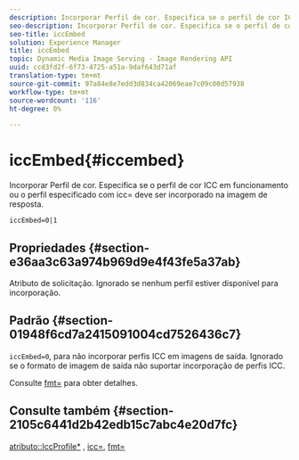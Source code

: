 ```yaml
---
description: Incorporar Perfil de cor. Especifica se o perfil de cor ICC em funcionamento ou o perfil especificado com icc= deve ser incorporado na imagem de resposta.
seo-description: Incorporar Perfil de cor. Especifica se o perfil de cor ICC em funcionamento ou o perfil especificado com icc= deve ser incorporado na imagem de resposta.
seo-title: iccEmbed
solution: Experience Manager
title: iccEmbed
topic: Dynamic Media Image Serving - Image Rendering API
uuid: ccd3fd2f-6f73-4725-a51a-9daf643d71af
translation-type: tm+mt
source-git-commit: 97a84e8e7edd3d834ca42069eae7c09c00d57938
workflow-type: tm+mt
source-wordcount: '116'
ht-degree: 0%

---
```



# iccEmbed{#iccembed}

Incorporar Perfil de cor. Especifica se o perfil de cor ICC em funcionamento ou o perfil especificado com icc= deve ser incorporado na imagem de resposta.

`iccEmbed=0|1`

## Propriedades {#section-e36aa3c63a974b969d9e4f43fe5a37ab}

Atributo de solicitação. Ignorado se nenhum perfil estiver disponível para incorporação.

## Padrão {#section-01948f6cd7a2415091004cd7526436c7}

`iccEmbed=0`, para não incorporar perfis ICC em imagens de saída. Ignorado se o formato de imagem de saída não suportar incorporação de perfis ICC.

Consulte [fmt=](../../../../../is-api/http-ref/image-serving-api-ref/c-http-protocol-reference/c-command-reference/r-is-http-fmt.md#reference-cdf10043423b45ba9fe15157fb3ae37a) para obter detalhes.

## Consulte também {#section-2105c6441d2b42edb15c7abc4e20d7fc}

[atributo::IccProfile*](../../../../../is-api/image-catalog/image-serving-api-ref/c-image-catalog-reference/c-icc-profile-map-reference/c-icc-profile-map-reference.md#concept-57b9148ce55249cd825cb7ee19ed057c) ,  [icc=](../../../../../is-api/http-ref/image-serving-api-ref/c-http-protocol-reference/c-command-reference/r-icc.md#reference-182b5679e21e4df3b4d330535a5a7517),  [fmt=](../../../../../is-api/http-ref/image-serving-api-ref/c-http-protocol-reference/c-command-reference/r-is-http-fmt.md#reference-cdf10043423b45ba9fe15157fb3ae37a)
